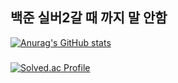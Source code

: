 ## 백준 실버2갈 때 까지 말 안함
[![Anurag's GitHub stats](https://github-readme-stats.vercel.app/api?username=qwqeqrqwqeqr)](https://github.com/qwqeqrqwqeqr/github-readme-stats)
###

[![Solved.ac Profile](http://mazassumnida.wtf/api/v2/generate_badge?boj=qwqeqrqwqe)](https://solved.ac/qwqeqrqwqeqr/)
